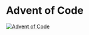 # Advent of Code

[![Advent of Code](https://adventofcode.com/2020/badge.svg)](https://adventofcode.com/2024)